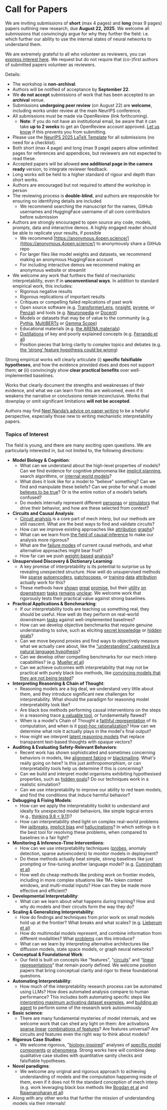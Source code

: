 # Call for Papers
We are inviting submissions of **short** (max 4 pages) and **long** (max 9 pages) papers outlining new research, due **August 22, 2025**. We welcome all submissions that convincingly argue for why they further the field: i.e. which further our ability to use the internal states of neural networks to understand them. 

We are extremely grateful to all who volunteer as reviewers, you can [express interest here](https://docs.google.com/forms/d/e/1FAIpQLSdiw1SJllzoTz_nqzDTzTOGb9DV3W_truQyh-WvYj_QGIi7Mg/viewform?usp%3Ddialog). We request but do not require that (co-)first authors of submitted papers volunteer as reviewers. 

Details: 
* The workshop is **non-archival**.
* Authors will be notified of acceptance by **September 22**.
* We **do not accept** submissions of work that has been accepted to an **archival** venue.
* Submissions **undergoing peer review** (on August 22) are **welcome**, including works under review at the main NeurIPS conference.
* All submissions must be made via OpenReview (link forthcoming).
  * **Note**: If you do not have an institutional email, be aware that it can take **up to 2 weeks** to get an OpenReview account approved. [Let us know](mailto:neurips2025@mechinterpworkshop.com) if this prevents you from submitting.
* Please use the [NeurIPS 2025 LaTeX Template](https://media.neurips.cc/Conferences/NeurIPS2025/Styles.zip) for all submissions (no need for a checklist).
* Both short (max 4 page) and long (max 9 page) papers allow unlimited pages for references and appendices, but reviewers are not expected to read these.
* Accepted papers will be allowed **one additional page in the camera ready** version, to integrate reviewer feedback.
* Long works will be held to a higher standard of rigour and depth than short works.
* Authors are encouraged but not required to attend the workshop in person
* The reviewing process is **double-blind**, and authors are responsible for ensuring no identifying details are included
  * We recommend searching the manuscript for the names, GitHub usernames and HuggingFace username of all core contributors before submission
* Authors are strongly encouraged to open source any code, models, prompts, data and interactive demos. A highly engaged reader should be able to replicate your results, if possible
  * We recommend [https://anonymous.4open.science/](https://anonymous.4open.science/) to anonymously share a GitHub repo
  * For larger files like model weights and datasets, we recommend making an anonymous HuggingFace account
  * For including interactive demos we recommend making an anonymous website or streamlit
* We welcome any work that furthers the field of mechanistic interpretability, even if in **unconventional ways**. In addition to standard empirical work, this includes:
  * Rigorous negative results
  * Rigorous replications of important results
  * Critiques or compelling failed replications of past work
  * Open source software (e.g. [TransformerLens](https://github.com/neelnanda-io/TransformerLens), [nnsight](https://github.com/ndif-team/nnsight), [pyvene](https://github.com/stanfordnlp/pyvene/tree/main/pyvene/models/mlp), or [Penzai](https://github.com/google-deepmind/penzai)) and tools (e.g. [Neuronpedia](http://neuronpedia.org) or [Docent](https://transluce.org/introducing-docent))
  * Models or datasets that may be of value to the community (e.g. [Pythia](https://arxiv.org/abs/2304.01373), [MultiBERTs](https://arxiv.org/abs/2106.16163) or [Gemma Scope](https://arxiv.org/abs/2408.05147))
  * Educational materials (e.g. [the ARENA materials](https://arena3-chapter1-transformer-interp.streamlit.app/))
  * [Distillations](https://distill.pub/2017/research-debt/) of key and poorly explained concepts (e.g. [Ferrando et al](https://arxiv.org/abs/2405.00208))
  * Position pieces that bring clarity to complex topics and debates (e.g. [the ‘strong’ feature hypothesis could be wrong](https://www.alignmentforum.org/posts/tojtPCCRpKLSHBdpn/the-strong-feature-hypothesis-could-be-wrong))

Strong empirical works will clearly articulate (i) **specific falsifiable hypotheses**, and how the evidence provided does and does not support them; **or** (ii) convincingly show **clear practical benefits** over well-implemented baselines. 

Works that clearly document the strengths and weaknesses of their evidence, and what we can learn from this are welcomed, even if it weakens the narrative or conclusions remain inconclusive. Works that downplay or omit significant limitations **will not be accepted**. 

Authors may find [Neel Nanda’s advice on paper writing](https://www.alignmentforum.org/posts/eJGptPbbFPZGLpjsp/highly-opinionated-advice-on-how-to-write-ml-papers) to be a helpful perspective, especially those new to writing mechanistic interpretability papers. 
### Topics of Interest
The field is young, and there are many exciting open questions. We are particularly interested in, but not limited to, the following directions: 
* **Model Biology & Cognition**:
  * What can we understand about the high-level properties of models? Can we find evidence for cognitive phenomena like [implicit planning](https://transformer-circuits.pub/2025/attribution-graphs/biology.html%23dives-poems), search algorithms, or [internal world models](https://arxiv.org/abs/2210.13382)?
  * What does it look like for a model to "believe" something? Can we find and manipulate these beliefs? Can we probe for what a model [believes to be true](https://arxiv.org/abs/2310.06824)? Or is the entire notion of a model’s beliefs confused?
  * Do models internally represent different [personas](https://arxiv.org/abs/2406.12094) or [simulators](https://www.nature.com/articles/s41586-023-06647-8) that drive their behavior, and how are these selected from context?
* **Circuits and Causal Analysis**:
  * [Circuit analysis](https://distill.pub/2020/circuits/zoom-in/) is a core part of mech interp, but our methods are still nascent. What are the best ways to find and validate circuits?
  * How can we improve existing approaches like [attribution](https://arxiv.org/abs/2406.11944) [graphs](https://transformer-circuits.pub/2025/attribution-graphs/methods.html)?
  * What can we learn from [the field of causal inference](https://arxiv.org/abs/2407.04690) to make our analysis more rigorous?
  * What are the [failure modes](https://arxiv.org/abs/2307.15771) of current causal methods, and what alternative approaches might bear fruit?
  * How far can we push [weight-based](https://arxiv.org/abs/2301.05217) [analysis](https://arxiv.org/abs/2410.08417)?
* **Unsupervised Discovery & Dictionary Learning**:
  * A key promise of interpretability is its potential to surprise us by revealing unexpected structure. How well do unsupervised methods like [sparse](https://arxiv.org/abs/2103.15949) [autoencoders](https://transformer-circuits.pub/2023/monosemantic-features), [patch](https://arxiv.org/abs/2401.06102)[scopes](https://arxiv.org/abs/2403.10949v2), or [training](https://proceedings.mlr.press/v70/koh17a?ref%3Dhttps://githubhelp.com) [data](https://arxiv.org/abs/2308.03296) [attribution](https://arxiv.org/abs/2205.11482) actually work for this?
  * These methods have [shown](https://transformer-circuits.pub/2024/scaling-monosemanticity/index.html) [great](https://transformer-circuits.pub/2025/attribution-graphs/biology.html) [promise](https://arxiv.org/abs/2503.10965), but their [utility](https://arxiv.org/abs/2502.16681) [on](https://www.tilderesearch.com/blog/sieve) [downstream](https://arxiv.org/abs/2501.17148) [tasks](https://transformer-circuits.pub/2024/features-as-classifiers/index.html) [remains](https://arxiv.org/abs/2502.04382) [unclear](https://www.alignmentforum.org/posts/4uXCAJNuPKtKBsi28/negative-results-for-saes-on-downstream-tasks). We welcome work that rigorously tests their practical value against strong baselines.
* **Practical Applications & Benchmarking**:
  * If our interpretability tools are teaching us something real, they should be useful. How well do they perform on real-world downstream [tasks](https://www.lesswrong.com/posts/wGRnzCFcowRCrpX4Y/downstream-applications-as-validation-of-interpretability) against well-implemented baselines?
  * How can we develop objective benchmarks that require genuine understanding to solve, such as eliciting [secret knowledge](https://arxiv.org/abs/2505.14352) or [hidden goals](https://arxiv.org/abs/2503.10965)?
  * Can we move beyond proxies and find ways to objectively measure what we actually care about, like the ["understanding" captured by a natural language hypothesis](https://arxiv.org/abs/2502.04382)?
  * Can we develop other compelling benchmarks for our mech interp capabilities? (e.g. [Mueller et al](https://arxiv.org/abs/2504.13151))
  * Can we achieve outcomes with interpretability that may not be practical with purely black box methods, like [convincing models that they are not being tested](https://arxiv.org/abs/2505.14617v2)?
* **Interpreting Reasoning & Chain of Thought**:
  * Reasoning models are a big deal, we understand very little about them, and they introduce significant new challenges for interpretability. What should the paradigm for reasoning model interpretability look like?
  * Are black box methods performing causal interventions on the steps in a reasoning trace [a valuable tool](https://arxiv.org/abs/2506.19143), or fundamentally flawed?
  * When is a model's Chain of Thought a [faithful representation](https://arxiv.org/abs/2305.04388) of its computation, and when is it [post-hoc rationalization](https://arxiv.org/abs/2503.08679)? How can we determine what role it actually plays in the model's final output?
  * How might we interpret [latent reasoning models](https://arxiv.org/abs/2412.06769) that replace transparent text-based thoughts with opaque vectors?
* **Auditing & Evaluating Safety-Relevant Behaviors**:
  * Recent work has shown sophisticated and sometimes concerning behaviors in models, like [alignment faking](https://arxiv.org/abs/2412.14093) or [blackmailing](https://www.anthropic.com/research/agentic-misalignment). What's really going on here? Is this just anthropomorphism, or can interpretability tools help us determine if this is concerning?
  * Can we build and interpret model organisms exhibiting hypothesised properties, such as [hidden goals](https://arxiv.org/abs/2503.10965)? Do our techniques work in a realistic simulation?
  * Can we use interpretability to improve our ability to red team models, and find the conditions that induce harmful behavior?
* **Debugging & Fixing Models**:
  * How can we apply the interpretability toolkit to understand and ideally fix unexpected model behaviors, like simple logical errors (e.g., [thinking 9.8 < 9.11](https://transluce.org/observability-interface))?
  * How can interpretability shed light on complex real-world problems like [jailbreaks](https://transformer-circuits.pub/2025/attribution-graphs/biology.html%23dives-jailbreak), [implicit bias](https://arxiv.org/abs/2506.10922) and [hallucinations](https://arxiv.org/abs/2411.14257)? In which settings is it the best tool for resolving these problems, when compared to baselines in a fair fight?
* **Monitoring & Inference-Time Interventions**:
  * How can we use interpretability techniques ([probes](https://arxiv.org/abs/2102.12452), anomaly detection, sparse autoencoders) to monitor models in deployment?
  * Do these methods actually beat simple, strong baselines like just prompting or fine-tuning another language model? (e.g. [Cunningham et al](https://alignment.anthropic.com/2025/cheap-monitors/))
  * How well do cheap methods like probing work on frontier models, including in more complex situations like 1M+ token context windows, and multi-modal inputs? How can they be made more effective and efficient?
* **Developmental Interpretability**:
  * What can we learn about what happens during training? How and why do models and their circuits form the way they do?
* **Scaling & Generalizing Interpretability**:
  * How do findings and techniques from prior work on small models hold up at the frontier? What breaks and what scales? (e.g. [Lieberum et al](https://arxiv.org/abs/2307.09458))
  * How do multimodal models represent, and combine information from different modalities? What [problems](https://openreview.net/pdf?id%3DVUhRdZp8ke) can this introduce?
  * What can we learn by interpreting alternative architectures like diffusion models, state space models, or graph neural networks?
* **Conceptual & Foundational Work**:
  * Our field is built on concepts like "features", "[circuits](https://distill.pub/2020/circuits/zoom-in/)" and “[linear representations](https://transformer-circuits.pub/2024/july-update/index.html%23linear-representations)” that remain poorly defined. We welcome position papers that bring conceptual clarity and rigor to these foundational questions.
* **Automating Interpretability**:
  * How much of the interpretability research process can be automated using LLMs? How does automated analysis compare to human performance? This includes both automating specific steps like [interpreting maximum activating dataset examples](https://openaipublic.blob.core.windows.net/neuron-explainer/paper/index.html), and [building an agent](https://arxiv.org/abs/2404.14394) to perform some of the research work autonomously
* **Basic science**:
  * There are many fundamental mysteries of model internals, and we welcome work that can shed any light on them: Are activations [sparse linear](https://arxiv.org/abs/1601.03764) [combinations of features](https://transformer-circuits.pub/2022/toy_model/index.html)? Are features universal? Are circuits and features even the right way to think about models?
* **Rigorous Case Studies**:
  * We welcome rigorous, "[biology-inspired](https://distill.pub/2020/circuits/curve-circuits/)" analyses of [specific model](https://arxiv.org/abs/2310.04625) [components](https://transformer-circuits.pub/2024/scaling-monosemanticity/index.html) [or](https://arxiv.org/abs/2305.01610) [phenomena](https://arxiv.org/abs/2306.09346). Strong works here will combine deep qualitative case studies with quantitative sanity checks and falsifiable hypotheses.
* **Novel paradigms**:
  * We welcome any original and rigorous approach to achieving understanding of models and the computation happening inside of them, even if it does not fit the standard conception of mech interp (e.g. work leveraging black box methods like [Bogdan et al](https://arxiv.org/abs/2506.19143) and [Rajamanoharan et al](https://www.alignmentforum.org/posts/wnzkjSmrgWZaBa2aC/self-preservation-or-instruction-ambiguity-examining-the))
* Along with any other works that further the mission of understanding models via their internals!